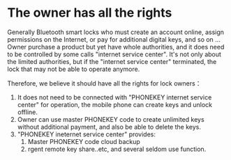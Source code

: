# The owner has all the rights

Generally Bluetooth smart locks who must create an account online, assign permissions on the Internet, or pay for additional digital keys, and so on ... Owner purchase a product but yet have whole authorities, and it does need to be controlled by some calls "internet service center". It's not only about the limited authorities, but if the "internet service center" terminated, the lock that may not be able to operate anymore. 

Therefore, we believe it should have all the rights for lock owners：
1. It does not need to be connected with "PHONEKEY internet service center" for operation, the mobile phone can create keys and unlock offline.
2. Owner can use master PHONEKEY code to create unlimited keys without additional payment, and also be able to delete the keys.
3. "PHONEKEY ineternet service center" provides:
    1. Master PHONEKEY code cloud backup
    2. rgent remote key share..etc, and several seldom use function.